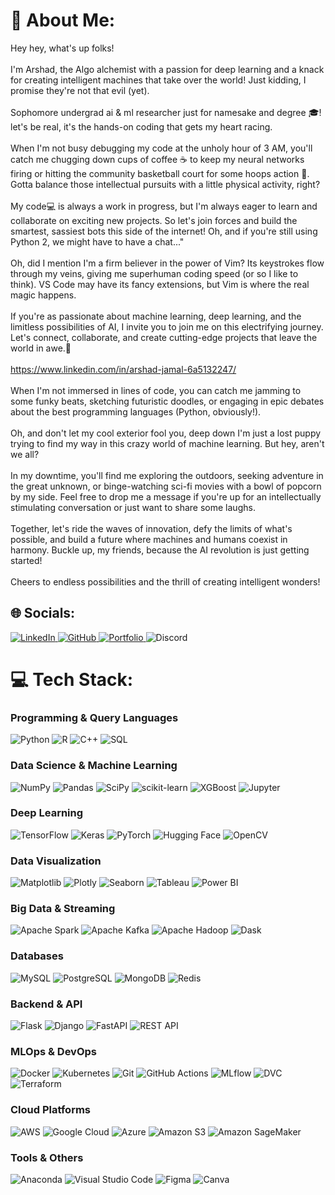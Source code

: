 # 💫 About Me:
Hey hey, what's up folks!<br><br>I'm Arshad, the Algo alchemist with a passion for deep learning and a knack for creating intelligent machines that take over the world! Just kidding, I promise they're not that evil (yet).<br><br>Sophomore undergrad ai & ml researcher just for namesake and degree 🎓! let's be real, it's the hands-on coding that gets my heart racing.<br><br>When I'm not busy debugging my code at the unholy hour of 3 AM, you'll catch me chugging down cups of coffee ☕ to keep my neural networks firing or hitting the community basketball court for some hoops action 🏀. Gotta balance those intellectual pursuits with a little physical activity, right?<br><br>My code💻 is always a work in progress, but I'm always eager to learn and collaborate on exciting new projects. So let's join forces and build the smartest, sassiest bots this side of the internet! Oh, and if you're still using Python 2, we might have to have a chat..."<br><br>Oh, did I mention I'm a firm believer in the power of Vim? Its keystrokes flow through my veins, giving me superhuman coding speed (or so I like to think). VS Code may have its fancy extensions, but Vim is where the real magic happens.<br><br>If you're as passionate about machine learning, deep learning, and the limitless possibilities of AI, I invite you to join me on this electrifying journey. Let's connect, collaborate, and create cutting-edge projects that leave the world in awe.🎉<br><br>https://www.linkedin.com/in/arshad-jamal-6a5132247/<br><br>When I'm not immersed in lines of code, you can catch me jamming to some funky beats, sketching futuristic doodles, or engaging in epic debates about the best programming languages (Python, obviously!).<br><br>Oh, and don't let my cool exterior fool you, deep down I'm just a lost puppy trying to find my way in this crazy world of machine learning. But hey, aren't we all?<br><br>In my downtime, you'll find me exploring the outdoors, seeking adventure in the great unknown, or binge-watching sci-fi movies with a bowl of popcorn by my side. Feel free to drop me a message if you're up for an intellectually stimulating conversation or just want to share some laughs.<br><br>Together, let's ride the waves of innovation, defy the limits of what's possible, and build a future where machines and humans coexist in harmony. Buckle up, my friends, because the AI revolution is just getting started!<br><br>Cheers to endless possibilities and the thrill of creating intelligent wonders!


## 🌐 Socials:
<p align="left">
  <a href="https://www.linkedin.com/in/arshad-jamal-6a5132247/" target="_blank">
    <img src="https://img.shields.io/badge/LinkedIn-0077B5?style=for-the-badge&logo=linkedin&logoColor=white" alt="LinkedIn"/>
  </a>
  <a href="https://github.com/arshadjamal6002" target="_blank">
    <img src="https://img.shields.io/badge/GitHub-181717?style=for-the-badge&logo=github&logoColor=white" alt="GitHub"/>
  </a>
  <a href="https://arshadjamal.tech" target="_blank">
    <img src="https://img.shields.io/badge/Portfolio-00b300?style=for-the-badge&logo=About.me&logoColor=white" alt="Portfolio"/>
  </a>
  <img src="https://img.shields.io/badge/Discord-hesindtween-5865F2?style=for-the-badge&logo=discord&logoColor=white" alt="Discord"/>
</p>

# 💻 Tech Stack:

### Programming & Query Languages
![Python](https://img.shields.io/badge/python-3670A0?style=for-the-badge&logo=python&logoColor=ffdd54)
![R](https://img.shields.io/badge/r-%23276DC3.svg?style=for-the-badge&logo=r&logoColor=white)
![C++](https://img.shields.io/badge/c++-%2300599C.svg?style=for-the-badge&logo=c%2B%2B&logoColor=white)
![SQL](https://img.shields.io/badge/SQL-025E8C?style=for-the-badge&logo=Amazon-DynamoDB&logoColor=white)

### Data Science & Machine Learning
![NumPy](https://img.shields.io/badge/numpy-%23013243.svg?style=for-the-badge&logo=numpy&logoColor=white)
![Pandas](https://img.shields.io/badge/pandas-%23150458.svg?style=for-the-badge&logo=pandas&logoColor=white)
![SciPy](https://img.shields.io/badge/SciPy-%230C55A5.svg?style=for-the-badge&logo=scipy&logoColor=white)
![scikit-learn](https://img.shields.io/badge/scikit--learn-%23F7931E.svg?style=for-the-badge&logo=scikit-learn&logoColor=white)
![XGBoost](https://img.shields.io/badge/XGBoost-006600?style=for-the-badge&logo=xgboost&logoColor=white)
![Jupyter](https://img.shields.io/badge/Jupyter-F37626.svg?style=for-the-badge&logo=Jupyter&logoColor=white)

### Deep Learning
![TensorFlow](https://img.shields.io/badge/TensorFlow-%23FF6F00.svg?style=for-the-badge&logo=TensorFlow&logoColor=white)
![Keras](https://img.shields.io/badge/Keras-%23D00000.svg?style=for-the-badge&logo=Keras&logoColor=white)
![PyTorch](https://img.shields.io/badge/PyTorch-%23EE4C2C.svg?style=for-the-badge&logo=PyTorch&logoColor=white)
![Hugging Face](https://img.shields.io/badge/Hugging%20Face-FFD21E?style=for-the-badge&logo=huggingface&logoColor=black)
![OpenCV](https://img.shields.io/badge/OpenCV-5C3EE8?style=for-the-badge&logo=opencv&logoColor=white)

### Data Visualization
![Matplotlib](https://img.shields.io/badge/Matplotlib-%23ffffff.svg?style=for-the-badge&logo=Matplotlib&logoColor=black)
![Plotly](https://img.shields.io/badge/Plotly-%233F4F75.svg?style=for-the-badge&logo=plotly&logoColor=white)
![Seaborn](https://img.shields.io/badge/Seaborn-3776AB?style=for-the-badge&logo=seaborn&logoColor=white)
![Tableau](https://img.shields.io/badge/Tableau-E97627?style=for-the-badge&logo=tableau&logoColor=white)
![Power BI](https://img.shields.io/badge/Power%20BI-F2C811?style=for-the-badge&logo=powerbi&logoColor=black)

### Big Data & Streaming
![Apache Spark](https://img.shields.io/badge/Apache%20Spark-E25A1C?style=for-the-badge&logo=apache-spark&logoColor=white)
![Apache Kafka](https://img.shields.io/badge/Apache%20Kafka-231F20?style=for-the-badge&logo=apache-kafka&logoColor=white)
![Apache Hadoop](https://img.shields.io/badge/Apache%20Hadoop-66CCFF?style=for-the-badge&logo=apache-hadoop&logoColor=black)
![Dask](https://img.shields.io/badge/Dask-2196F3?style=for-the-badge&logo=dask&logoColor=white)

### Databases
![MySQL](https://img.shields.io/badge/mysql-%2300f.svg?style=for-the-badge&logo=mysql&logoColor=white)
![PostgreSQL](https://img.shields.io/badge/PostgreSQL-316192?style=for-the-badge&logo=postgresql&logoColor=white)
![MongoDB](https://img.shields.io/badge/MongoDB-4EA94B?style=for-the-badge&logo=mongodb&logoColor=white)
![Redis](https://img.shields.io/badge/redis-%23DD0031.svg?style=for-the-badge&logo=redis&logoColor=white)

### Backend & API
![Flask](https://img.shields.io/badge/flask-%23000.svg?style=for-the-badge&logo=flask&logoColor=white)
![Django](https://img.shields.io/badge/django-%23092E20.svg?style=for-the-badge&logo=django&logoColor=white)
![FastAPI](https://img.shields.io/badge/FastAPI-005571?style=for-the-badge&logo=fastapi)
![REST API](https://img.shields.io/badge/REST%20API-000000?style=for-the-badge&logo=abbott&logoColor=white)

### MLOps & DevOps
![Docker](https://img.shields.io/badge/docker-%230db7ed.svg?style=for-the-badge&logo=docker&logoColor=white)
![Kubernetes](https://img.shields.io/badge/kubernetes-%23326ce5.svg?style=for-the-badge&logo=kubernetes&logoColor=white)
![Git](https://img.shields.io/badge/git-%23F05033.svg?style=for-the-badge&logo=git&logoColor=white)
![GitHub Actions](https://img.shields.io/badge/GitHub%20Actions-2088FF?style=for-the-badge&logo=github-actions&logoColor=white)
![MLflow](https://img.shields.io/badge/MLflow-0194E2?style=for-the-badge&logo=mlflow&logoColor=white)
![DVC](https://img.shields.io/badge/DVC-8F5AFF?style=for-the-badge&logo=dvc&logoColor=white)
![Terraform](https://img.shields.io/badge/Terraform-7B42BC?style=for-the-badge&logo=terraform&logoColor=white)

### Cloud Platforms
![AWS](https://img.shields.io/badge/AWS-232F3E?style=for-the-badge&logo=amazon-aws&logoColor=white)
![Google Cloud](https://img.shields.io/badge/Google%20Cloud-4285F4?style=for-the-badge&logo=google-cloud&logoColor=white)
![Azure](https://img.shields.io/badge/azure-%230072C6.svg?style=for-the-badge&logo=microsoftazure&logoColor=white)
![Amazon S3](https://img.shields.io/badge/Amazon%20S3-569A31?style=for-the-badge&logo=amazon-s3&logoColor=white)
![Amazon SageMaker](https://img.shields.io/badge/Amazon%20SageMaker-FF9900?style=for-the-badge&logo=amazon-sagemaker&logoColor=white)

### Tools & Others
![Anaconda](https://img.shields.io/badge/Anaconda-%2344A833.svg?style=for-the-badge&logo=anaconda&logoColor=white)
![Visual Studio Code](https://img.shields.io/badge/Visual%20Studio%20Code-007ACC?style=for-the-badge&logo=visual-studio-code&logoColor=white)
![Figma](https://img.shields.io/badge/figma-%23F24E1E.svg?style=for-the-badge&logo=figma&logoColor=white)
![Canva](https://img.shields.io/badge/Canva-%2300C4CC.svg?style=for-the-badge&logo=Canva&logoColor=white)

